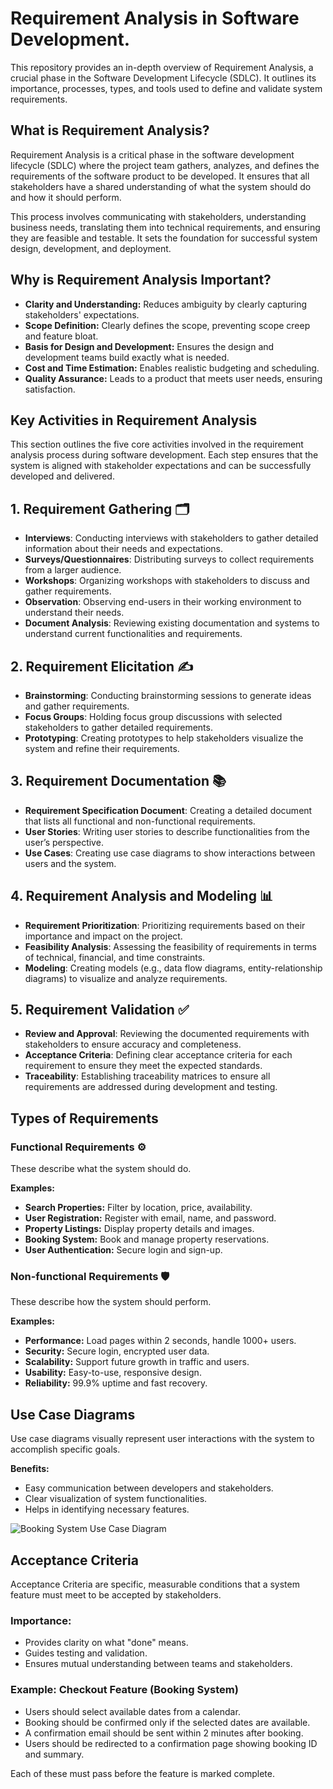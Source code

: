 # Requirement Analysis in Software Development.
This repository provides an in-depth overview of Requirement Analysis, a crucial phase in the Software Development Lifecycle (SDLC). It outlines its importance, processes, types, and tools used to define and validate system requirements.

## What is Requirement Analysis?

Requirement Analysis is a critical phase in the software development lifecycle (SDLC) where the project team gathers, analyzes, and defines the requirements of the software product to be developed. It ensures that all stakeholders have a shared understanding of what the system should do and how it should perform.

This process involves communicating with stakeholders, understanding business needs, translating them into technical requirements, and ensuring they are feasible and testable. It sets the foundation for successful system design, development, and deployment.

## Why is Requirement Analysis Important?

- **Clarity and Understanding:** Reduces ambiguity by clearly capturing stakeholders' expectations.
- **Scope Definition:** Clearly defines the scope, preventing scope creep and feature bloat.
- **Basis for Design and Development:** Ensures the design and development teams build exactly what is needed.
- **Cost and Time Estimation:** Enables realistic budgeting and scheduling.
- **Quality Assurance:** Leads to a product that meets user needs, ensuring satisfaction.

## Key Activities in Requirement Analysis

This section outlines the five core activities involved in the requirement analysis process during software development. Each step ensures that the system is aligned with stakeholder expectations and can be successfully developed and delivered.

## 1. Requirement Gathering 🗂️

- **Interviews**: Conducting interviews with stakeholders to gather detailed information about their needs and expectations.  
- **Surveys/Questionnaires**: Distributing surveys to collect requirements from a larger audience.  
- **Workshops**: Organizing workshops with stakeholders to discuss and gather requirements.  
- **Observation**: Observing end-users in their working environment to understand their needs.  
- **Document Analysis**: Reviewing existing documentation and systems to understand current functionalities and requirements.

## 2. Requirement Elicitation ✍️

- **Brainstorming**: Conducting brainstorming sessions to generate ideas and gather requirements.  
- **Focus Groups**: Holding focus group discussions with selected stakeholders to gather detailed requirements.  
- **Prototyping**: Creating prototypes to help stakeholders visualize the system and refine their requirements.

## 3. Requirement Documentation 📚

- **Requirement Specification Document**: Creating a detailed document that lists all functional and non-functional requirements.  
- **User Stories**: Writing user stories to describe functionalities from the user’s perspective.  
- **Use Cases**: Creating use case diagrams to show interactions between users and the system.

## 4. Requirement Analysis and Modeling 📊

- **Requirement Prioritization**: Prioritizing requirements based on their importance and impact on the project.  
- **Feasibility Analysis**: Assessing the feasibility of requirements in terms of technical, financial, and time constraints.  
- **Modeling**: Creating models (e.g., data flow diagrams, entity-relationship diagrams) to visualize and analyze requirements.

## 5. Requirement Validation ✅

- **Review and Approval**: Reviewing the documented requirements with stakeholders to ensure accuracy and completeness.  
- **Acceptance Criteria**: Defining clear acceptance criteria for each requirement to ensure they meet the expected standards.  
- **Traceability**: Establishing traceability matrices to ensure all requirements are addressed during development and testing.

## Types of Requirements

### Functional Requirements ⚙️
These describe what the system should do.

**Examples:**
- **Search Properties:** Filter by location, price, availability.
- **User Registration:** Register with email, name, and password.
- **Property Listings:** Display property details and images.
- **Booking System:** Book and manage property reservations.
- **User Authentication:** Secure login and sign-up.

### Non-functional Requirements 🛡️
These describe how the system should perform.

**Examples:**
- **Performance:** Load pages within 2 seconds, handle 1000+ users.
- **Security:** Secure login, encrypted user data.
- **Scalability:** Support future growth in traffic and users.
- **Usability:** Easy-to-use, responsive design.
- **Reliability:** 99.9% uptime and fast recovery.

## Use Case Diagrams

Use case diagrams visually represent user interactions with the system to accomplish specific goals.

**Benefits:**
- Easy communication between developers and stakeholders.
- Clear visualization of system functionalities.
- Helps in identifying necessary features.

![Booking System Use Case Diagram](alx-booking-uc.png)

## Acceptance Criteria

Acceptance Criteria are specific, measurable conditions that a system feature must meet to be accepted by stakeholders.

### Importance:
- Provides clarity on what "done" means.
- Guides testing and validation.
- Ensures mutual understanding between teams and stakeholders.

### Example: Checkout Feature (Booking System)

- Users should select available dates from a calendar.
- Booking should be confirmed only if the selected dates are available.
- A confirmation email should be sent within 2 minutes after booking.
- Users should be redirected to a confirmation page showing booking ID and summary.

Each of these must pass before the feature is marked complete.
